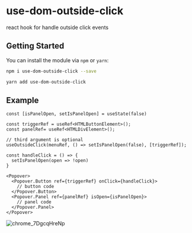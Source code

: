 # use-dom-outside-click

react hook for handle outside click events

## Getting Started

You can install the module via `npm` or `yarn`:

```sh
npm i use-dom-outside-click --save
```

```sh
yarn add use-dom-outside-click
```

## Example

```tsx
const [isPanelOpen, setIsPanelOpen] = useState(false)

const triggerRef = useRef<HTMLButtonElement>();
const panelRef= useRef<HTMLDivElement>();

// third argument is optional
useOutsideClick(menuRef, () => setIsPanelOpen(false), [triggerRef]);

const handleClick = () => {
  setIsPanelOpen(open => !open)
}

<Popover>
  <Popover.Button ref={triggerRef} onClick={handleClick}>
    // button code
  </Popover.Button>
  <Popover.Panel ref={panelRef} isOpen={isPanelOpen}>
    // panel code
  </Popover.Panel>
</Popover>
```

![chrome_7DgcqHreNp](https://user-images.githubusercontent.com/26444448/212521263-288f54ce-d71e-465d-8e0e-838e0a54ffac.gif)

